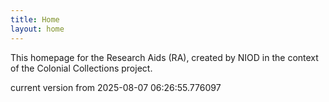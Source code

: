 ```yaml
---
title: Home
layout: home
---
```


This homepage for the Research Aids (RA), created by NIOD in the context of the Colonial Collections project. 


current version from 2025-08-07 06:26:55.776097